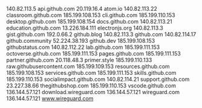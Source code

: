 140.82.113.5 api.github.com
20.119.16.4 atom.io
140.82.113.22 classroom.github.com
185.199.108.153 cli.github.com
185.199.110.153 desktop.github.com
185.199.108.154 docs.github.com
140.82.113.21 education.github.com
13.226.184.111 electronjs.org
140.82.113.3 gist.github.com
192.0.66.2 github.blog
140.82.113.3 github.com
140.82.114.17 github.community
52.224.38.193 github.dev
185.199.108.153 githubstatus.com
140.82.112.22 lab.github.com
185.199.111.153 octoverse.github.com
185.199.111.153 pages.github.com
185.199.111.153 partner.github.com
20.118.48.3 primer.style
185.199.110.133 raw.githubusercontent.com
185.199.109.153 resources.github.com
185.199.108.153 services.github.com
185.199.111.153 skills.github.com
185.199.110.153 socialimpact.github.com
140.82.114.21 support.github.com
23.227.38.66 thegithubshop.com
185.199.110.153 vscode.github.com
136.144.57.121 download.wireguard.com
136.144.57.121 wireguard.com
136.144.57.121 www.wireguard.com

